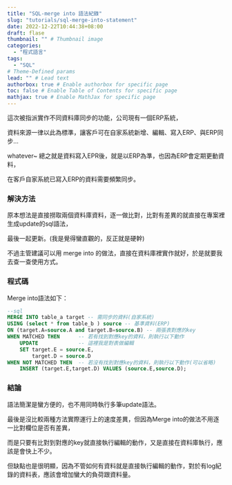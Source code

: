 ```yaml
---
title: "SQL-merge into 語法紀錄"
slug: "tutorials/sql-merge-into-statement"
date: 2022-12-22T10:44:38+08:00
draft: flase
thumbnail: "" # Thumbnail image
categories:
  - "程式語言"
tags:
  - "SQL"
# Theme-Defined params
lead: "" # Lead text
authorbox: true # Enable authorbox for specific page
toc: false # Enable Table of Contents for specific page
mathjax: true # Enable MathJax for specific page
---
```



這次被指派實作不同資料庫同步的功能，公司現有一個ERP系統，  

資料來源一律以此為標準，讓客戶可在自家系統新增、編輯、寫入ERP、與ERP同步...  
<!--more-->
whatever~ 總之就是資料寫入EPR後，就是以ERP為準，也因為ERP會定期更動資料，  

在客戶自家系統已寫入ERP的資料需要頻繁同步。


### 解決方法
原本想法是直接撈取兩個資料庫資料，逐一做比對，比對有差異的就直接在專案裡生成update的sql語法，  

最後一起更新。(我是覺得蠻直觀的，反正就是硬幹)  

不過主管建議可以用 merge into 的做法，直接在資料庫裡實作就好，於是就要我去查一查使用方式。
  

### 程式碼  
Merge into語法如下：
```sql {linenos=inline}
--sql
MERGE INTO table_a target -- 需同步的資料(自家系統)
USING (select * from table_b ) source -- 基準資料(ERP)
ON (target.A=source.A and target.B=source.B) -- 兩張表對應的key 
WHEN MATCHED THEN      -- 若有找到對應key的資料，則執行以下動作
    UPDATE             -- 這裡我是對表做編輯
    SET target.E = source.E, 
        target.D = source.D 
WHEN NOT MATCHED THEN  -- 若沒有找到對應key的資料，則執行以下動作(可以省略)
    INSERT (target.E,target.D) VALUES (source.E,source.D); 

```

### 結論  
語法簡潔是蠻方便的，也不用同時執行多筆update語法。  

最後是沒比較兩種方法實際運行上的速度差異，但因為Merge into的做法不用逐一比對欄位是否有差異，   

而是只要有比對到對應的key就直接執行編輯的動作，又是直接在資料庫執行，應該是會快上不少。    


但缺點也是很明顯，因為不管如何有資料就是直接執行編輯的動作，對於有log紀錄的資料表，應該會增加蠻大的負荷跟資料量。
